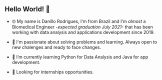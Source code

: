 ## Hello World! 👋

- 🤓 My name is Danillo Rodrigues, I'm from Brazil and I'm *almost* a Biomedical Engineer _-expected graduation July 2021-_  that has been working with data analysis and applications development since 2019.

- 🚀 I'm passionate about solving problems and learning. Always open to new chalenges and ready to face changes.

- 🌱 I’m currently learning Python for Data Analysis and Java for app development.

- 👀 Looking for internships opportunities.
